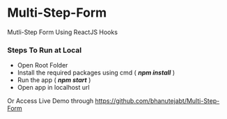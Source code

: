 # Multi-Step-Form
Mutli-Step Form Using ReactJS Hooks

### Steps To Run at Local
- Open Root Folder
- Install the required packages using cmd ( <b><i>npm install</i></b> )
- Run the app ( <b><i>npm start</i></b> )
- Open app in localhost url

Or Access Live Demo through https://github.com/bhanutejabt/Multi-Step-Form
